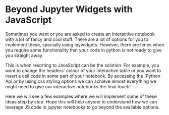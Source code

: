 Beyond Jupyter Widgets with JavaScript
======================================

Sometimes you want or you are asked to create an interactive notebook with a lot of fancy and cool stuff. There are a lot of options for you to implement these, specially using ipywidgets. However, there are times when you require some functionality that your code in python is not ready to give you straight away.

This is when resorting to JavaScript can be the solution. For example, you want to change the headers' colour of your interactive table or you want to insert a cell code in some part of your notebook. By accessing the IPython Api or by using css styling options we can achieve almost everything we might need to give our interactive notebooks the final touch!

Here we will see a few examples where we will implement some of these ideas step by step. Hope this will help anyone to understand how we can leverage JS code in jupyter notebooks to go beyond the available options. 